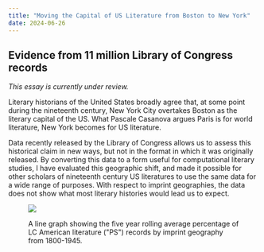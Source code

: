 ```yaml
---
title: "Moving the Capital of US Literature from Boston to New York"
date: 2024-06-26
---
```


## Evidence from 11 million Library of Congress records

_This essay is currently under review._

Literary historians of the United States broadly agree that, at some point during the nineteenth century, New York City overtakes Boston as the literary capital of the US. What Pascale Casanova argues Paris is for world literature, New York becomes for US literature.

Data recently released by the Library of Congress allows us to assess this historical claim in new ways, but not in the format in which it was originally released. By converting this data to a form useful for computational literary studies, I have evaluated this geographic shift, and made it possible for other scholars of nineteenth century US literatures to use the same data for a wide range of purposes. With respect to imprint geographies, the data does not show what most literary histories would lead us to expect.

<figure>

[![](images/lc_city_year_normed-1024x512.png)](https://fredner.org/wp-content/uploads/2024/06/lc_city_year_normed.png)

<figcaption>

A line graph showing the five year rolling average percentage of LC American literature ("PS") records by imprint geography from 1800-1945.

</figcaption>

</figure>
